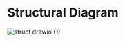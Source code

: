 # Structural Diagram

![struct drawio (1)](https://user-images.githubusercontent.com/81420042/143060339-f1fcf81e-8f4f-4031-b519-5ba40a8c3f83.png)

